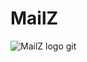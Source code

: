 # MailZ
![MailZ logo git](https://github.com/zainabali23/MailZ/assets/136672965/c8756d31-5353-4c7f-8e39-213f0b5381dd)
